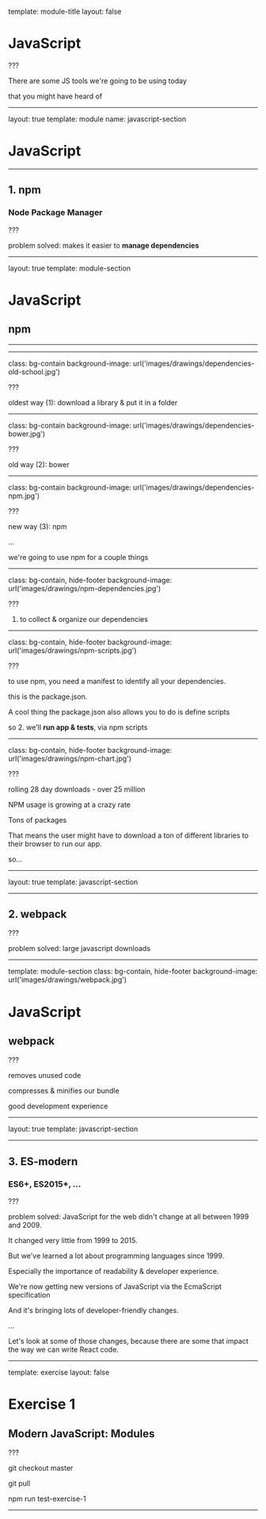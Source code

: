 template: module-title
layout: false

# JavaScript

???

There are some JS tools we're going to be using today

that you might have heard of

---

layout: true
template: module
name: javascript-section

# JavaScript

---

## 1. npm

### Node Package Manager

???

problem solved: makes it easier to **manage dependencies**

---

layout: true
template: module-section

# JavaScript

## npm

---

---

class: bg-contain
background-image: url('images/drawings/dependencies-old-school.jpg')

???

oldest way (1): download a library & put it in a folder

---

class: bg-contain
background-image: url('images/drawings/dependencies-bower.jpg')

???

old way (2): bower

---

class: bg-contain
background-image: url('images/drawings/dependencies-npm.jpg')

???

new way (3): npm

...

we're going to use npm for a couple things

---

class: bg-contain, hide-footer
background-image: url('images/drawings/npm-dependencies.jpg')

???

1. to collect & organize our dependencies

---

class: bg-contain, hide-footer
background-image: url('images/drawings/npm-scripts.jpg')

???

to use npm, you need a manifest to identify all your dependencies.

this is the package.json.

A cool thing the package.json also allows you to do is define scripts

so 2. we'll **run app & tests**, via npm scripts

---

class: bg-contain, hide-footer
background-image: url('images/drawings/npm-chart.jpg')

???

rolling 28 day downloads - over 25 million

NPM usage is growing at a crazy rate

Tons of packages

That means the user might have to download a ton of different libraries to their browser to run our app.

so...

---

layout: true
template: javascript-section

---

## 2. webpack

???

problem solved: large javascript downloads

---

template: module-section
class: bg-contain, hide-footer
background-image: url('images/drawings/webpack.jpg')

# JavaScript

## webpack

???

removes unused code

compresses & minifies our bundle

good development experience

---

layout: true
template: javascript-section

---

## 3. ES-modern

### ES6+, ES2015+, ...

???

problem solved: JavaScript for the web didn't change at all between 1999 and 2009.

It changed very little from 1999 to 2015.

But we've learned a lot about programming languages since 1999.

Especially the importance of readability & developer experience.

We're now getting new versions of JavaScript via the EcmaScript specification

And it's bringing lots of developer-friendly changes.

...

Let's look at some of those changes, because there are some that impact the way we can write React code.

---

template: exercise
layout: false

# Exercise 1

## Modern JavaScript: Modules

???

git checkout master

git pull

npm run test-exercise-1

---
